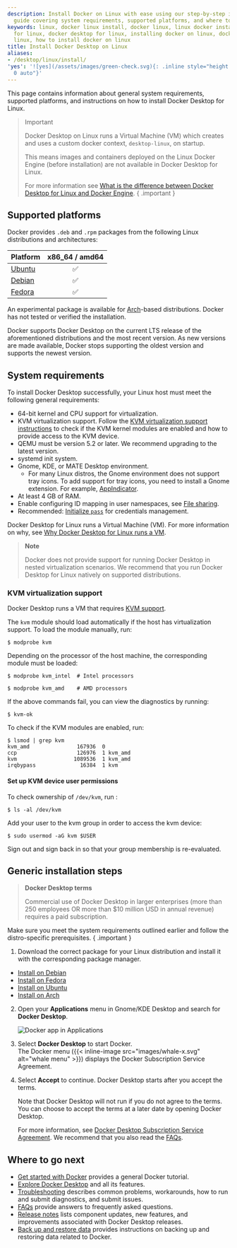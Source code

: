 ```yaml
---
description: Install Docker on Linux with ease using our step-by-step installation
  guide covering system requirements, supported platforms, and where to go next.
keywords: linux, docker linux install, docker linux, linux docker installation, docker
  for linux, docker desktop for linux, installing docker on linux, docker download
  linux, how to install docker on linux
title: Install Docker Desktop on Linux
aliases:
- /desktop/linux/install/
'yes': '![yes](/assets/images/green-check.svg){: .inline style="height: 14px; margin:
  0 auto"}'
---
```


This page contains information about general system requirements, supported platforms, and instructions on how to install Docker Desktop for Linux.

>Important
>
>Docker Desktop on Linux runs a Virtual Machine (VM) which creates and uses a custom docker context, `desktop-linux`, on startup. 
>
>This means images and containers deployed on the Linux Docker Engine (before installation) are not available in Docker Desktop for Linux. 
>
>For more information see [What is the difference between Docker Desktop for Linux and Docker Engine](../faqs/linuxfaqs.md#what-is-the-difference-between-docker-desktop-for-linux-and-docker-engine). 
{ .important } 

## Supported platforms

Docker provides `.deb` and `.rpm` packages from the following Linux distributions
and architectures:




| Platform                | x86_64 / amd64         | 
|:-----------------------|:-----------------------:|
| [Ubuntu](ubuntu.md)     | ✅ |
| [Debian](debian.md)     | ✅  |
| [Fedora](fedora.md)     | ✅ |


An experimental package is available for [Arch](archlinux.md)-based distributions. Docker has not tested or verified the installation.

Docker supports Docker Desktop on the current LTS release of the aforementioned distributions and the most recent version. As new versions are made available, Docker stops supporting the oldest version and supports the newest version.

## System requirements

To install Docker Desktop successfully, your Linux host must meet the following general requirements:

- 64-bit kernel and CPU support for virtualization.
- KVM virtualization support. Follow the [KVM virtualization support instructions](#kvm-virtualization-support) to check if the KVM kernel modules are enabled and how to provide access to the KVM device.
- QEMU must be version 5.2 or later. We recommend upgrading to the latest version.
- systemd init system.
- Gnome, KDE, or MATE Desktop environment.
  - For many Linux distros, the Gnome environment does not support tray icons. To add support for tray icons, you need to install a Gnome extension. For example, [AppIndicator](https://extensions.gnome.org/extension/615/appindicator-support/).
- At least 4 GB of RAM.
- Enable configuring ID mapping in user namespaces, see [File sharing](../faqs/linuxfaqs.md#how-do-i-enable-file-sharing).
- Recommended: [Initialize `pass`](../get-started.md#credentials-management-for-linux-users) for credentials management.

Docker Desktop for Linux runs a Virtual Machine (VM). For more information on why, see [Why Docker Desktop for Linux runs a VM](../faqs/linuxfaqs.md#why-does-docker-desktop-for-linux-run-a-vm).

> **Note**
>
> Docker does not provide support for running Docker Desktop in nested virtualization scenarios. We recommend that you run Docker Desktop for Linux natively on supported distributions.

### KVM virtualization support


Docker Desktop runs a VM that requires [KVM support](https://www.linux-kvm.org).

The `kvm` module should load automatically if the host has virtualization support. To load the module manually, run:

```console
$ modprobe kvm
```

Depending on the processor of the host machine, the corresponding module must be loaded:

```console
$ modprobe kvm_intel  # Intel processors

$ modprobe kvm_amd    # AMD processors
```

If the above commands fail, you can view the diagnostics by running:

```console
$ kvm-ok
```

To check if the KVM modules are enabled, run:

```console
$ lsmod | grep kvm
kvm_amd               167936  0
ccp                   126976  1 kvm_amd
kvm                  1089536  1 kvm_amd
irqbypass              16384  1 kvm
```

#### Set up KVM device user permissions


To check ownership of `/dev/kvm`, run :

```console
$ ls -al /dev/kvm
```

Add your user to the kvm group in order to access the kvm device:

```console
$ sudo usermod -aG kvm $USER
```

Sign out and sign back in so that your group membership is re-evaluated.


## Generic installation steps

> **Docker Desktop terms**
>
> Commercial use of Docker Desktop in larger enterprises (more than 250
> employees OR more than $10 million USD in annual revenue) requires a paid
> subscription.

Make sure you meet the system requirements outlined earlier and follow the distro-specific prerequisites.
{ .important } 

1. Download the correct package for your Linux distribution and install it with the corresponding package manager. 
 - [Install on Debian](debian.md)
 - [Install on Fedora](fedora.md)
 - [Install on Ubuntu](ubuntu.md)
 - [Install on Arch](archlinux.md) 

2. Open your **Applications** menu in Gnome/KDE Desktop and search for **Docker Desktop**.

    ![Docker app in Applications](images/docker-app-in-apps.png)

3. Select **Docker Desktop** to start Docker. <br> The Docker menu ({{< inline-image src="images/whale-x.svg" alt="whale menu" >}}) displays the Docker Subscription Service Agreement.

4. Select **Accept** to continue. Docker Desktop starts after you accept the terms.

   Note that Docker Desktop will not run if you do not agree to the terms. You can choose to accept the terms at a later date by opening Docker Desktop.

   For more information, see [Docker Desktop Subscription Service Agreement](https://www.docker.com/legal/docker-subscription-service-agreement). We recommend that you also read the [FAQs](https://www.docker.com/pricing/faq).


## Where to go next

- [Get started with Docker](../../get-started/index.md) provides a general Docker tutorial.
- [Explore Docker Desktop](../use-desktop/index.md) and all its features.
- [Troubleshooting](../troubleshoot/overview.md) describes common problems, workarounds, how to run and submit diagnostics, and submit issues.
- [FAQs](../faqs/general.md) provide answers to frequently asked questions.
- [Release notes](../release-notes.md) lists component updates, new features, and improvements associated with Docker Desktop releases.
- [Back up and restore data](../backup-and-restore.md) provides instructions
  on backing up and restoring data related to Docker.
